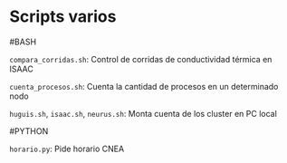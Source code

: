 Scripts varios
==============

#BASH

`compara_corridas.sh`: Control de corridas de conductividad térmica en ISAAC

`cuenta_procesos.sh`: Cuenta la cantidad de procesos en un determinado nodo

`huguis.sh`, `isaac.sh`, `neurus.sh`: Monta cuenta de los cluster en PC local

#PYTHON

`horario.py`: Pide horario CNEA



